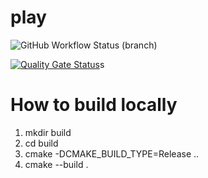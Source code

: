# play

![GitHub Workflow Status (branch)](https://img.shields.io/github/workflow/status/vladsebesan/play/CMake/main)

[![Quality Gate Status](https://sonarcloud.io/api/project_badges/measure?project=vladsebesan_play&metric=alert_status)](https://sonarcloud.io/summary/new_code?id=vladsebesan_play)s

# How to build locally

1. mkdir build
2. cd build
3. cmake -DCMAKE_BUILD_TYPE=Release ..
4. cmake --build .
